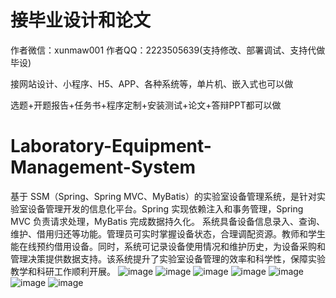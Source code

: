 # 接毕业设计和论文
作者微信：xunmaw001  作者QQ：2223505639(支持修改、部署调试、支持代做毕设)

接网站设计、小程序、H5、APP、各种系统等，单片机、嵌入式也可以做

选题+开题报告+任务书+程序定制+安装测试+论文+答辩PPT都可以做
# Laboratory-Equipment-Management-System
基于 SSM（Spring、Spring MVC、MyBatis）的实验室设备管理系统，是针对实验室设备管理开发的信息化平台。Spring 实现依赖注入和事务管理，Spring MVC 负责请求处理，MyBatis 完成数据持久化。  系统具备设备信息录入、查询、维护、借用归还等功能。管理员可实时掌握设备状态，合理调配资源。教师和学生能在线预约借用设备。同时，系统可记录设备使用情况和维护历史，为设备采购和管理决策提供数据支持。该系统提升了实验室设备管理的效率和科学性，保障实验教学和科研工作顺利开展。 
![image](https://github.com/user-attachments/assets/2981b464-38b5-48cd-9b42-d49ad0ce68d7)
![image](https://github.com/user-attachments/assets/387bf75e-63da-4b36-b7e5-bcd70ffc8ca0)
![image](https://github.com/user-attachments/assets/6fd4aa19-3039-4377-8146-3307a152ac5e)
![image](https://github.com/user-attachments/assets/81c1ae90-fbb2-4538-a0a2-c3471862f763)
![image](https://github.com/user-attachments/assets/e787f892-cfb1-4a16-b180-98fb04238e58)
![image](https://github.com/user-attachments/assets/322d4827-d6fb-4cd4-9646-79650d139bf8)
![image](https://github.com/user-attachments/assets/4fe56534-1e2a-49ff-b82e-37938d84e8d3)
